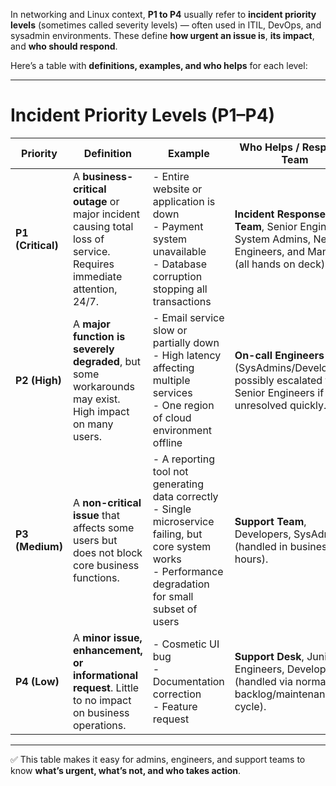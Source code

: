 In networking and Linux context, **P1 to P4** usually refer to **incident priority levels** (sometimes called severity levels) — often used in ITIL, DevOps, and sysadmin environments. These define **how urgent an issue is**, **its impact**, and **who should respond**.

Here’s a table with **definitions, examples, and who helps** for each level:

---

# Incident Priority Levels (P1–P4)

| Priority          | Definition                                                                                                          | Example                                                                                                                                                         | Who Helps / Response Team                                                                                         |
| ----------------- | ------------------------------------------------------------------------------------------------------------------- | --------------------------------------------------------------------------------------------------------------------------------------------------------------- | ----------------------------------------------------------------------------------------------------------------- |
| **P1 (Critical)** | A **business-critical outage** or major incident causing total loss of service. Requires immediate attention, 24/7. | - Entire website or application is down<br>- Payment system unavailable<br>- Database corruption stopping all transactions                                      | **Incident Response Team**, Senior Engineers, System Admins, Network Engineers, and Managers (all hands on deck). |
| **P2 (High)**     | A **major function is severely degraded**, but some workarounds may exist. High impact on many users.               | - Email service slow or partially down<br>- High latency affecting multiple services<br>- One region of cloud environment offline                               | **On-call Engineers** (SysAdmins/Developers), possibly escalated to Senior Engineers if unresolved quickly.       |
| **P3 (Medium)**   | A **non-critical issue** that affects some users but does not block core business functions.                        | - A reporting tool not generating data correctly<br>- Single microservice failing, but core system works<br>- Performance degradation for small subset of users | **Support Team**, Developers, SysAdmins (handled in business hours).                                              |
| **P4 (Low)**      | A **minor issue, enhancement, or informational request**. Little to no impact on business operations.               | - Cosmetic UI bug<br>- Documentation correction<br>- Feature request                                                                                            | **Support Desk**, Junior Engineers, Developers (handled via normal backlog/maintenance cycle).                    |

---

✅ This table makes it easy for admins, engineers, and support teams to know **what’s urgent, what’s not, and who takes action**.

